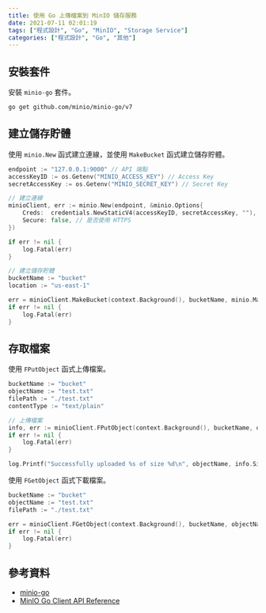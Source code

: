 ```yaml
---
title: 使用 Go 上傳檔案到 MinIO 儲存服務
date: 2021-07-11 02:01:19
tags: ["程式設計", "Go", "MinIO", "Storage Service"]
categories: ["程式設計", "Go", "其他"]
---
```


## 安裝套件

安裝 `minio-go` 套件。

```BASH
go get github.com/minio/minio-go/v7
```

## 建立儲存貯體

使用 `minio.New` 函式建立連線，並使用 `MakeBucket` 函式建立儲存貯體。

```GO
endpoint := "127.0.0.1:9000" // API 端點
accessKeyID := os.Getenv("MINIO_ACCESS_KEY") // Access Key
secretAccessKey := os.Getenv("MINIO_SECRET_KEY") // Secret Key

// 建立連線
minioClient, err := minio.New(endpoint, &minio.Options{
	Creds:  credentials.NewStaticV4(accessKeyID, secretAccessKey, ""),
	Secure: false, // 是否使用 HTTPS
})

if err != nil {
	log.Fatal(err)
}

// 建立儲存貯體
bucketName := "bucket"
location := "us-east-1"

err = minioClient.MakeBucket(context.Background(), bucketName, minio.MakeBucketOptions{Region: location})
if err != nil {
	log.Fatal(err)
}
```

## 存取檔案

使用 `FPutObject` 函式上傳檔案。

```GO
bucketName := "bucket"
objectName := "test.txt"
filePath := "./test.txt"
contentType := "text/plain"

// 上傳檔案
info, err := minioClient.FPutObject(context.Background(), bucketName, objectName, filePath, minio.PutObjectOptions{ContentType: contentType})
if err != nil {
	log.Fatal(err)
}

log.Printf("Successfully uploaded %s of size %d\n", objectName, info.Size)
```

使用 `FGetObject` 函式下載檔案。

```GO
bucketName := "bucket"
objectName := "test.txt"
filePath := "./test.txt"

err = minioClient.FGetObject(context.Background(), bucketName, objectName, filePath, minio.GetObjectOptions{})
if err != nil {
	log.Fatal(err)
}
```

## 參考資料

- [minio-go](https://github.com/minio/minio-go)
- [MinIO Go Client API Reference](https://docs.min.io/docs/golang-client-api-reference)
